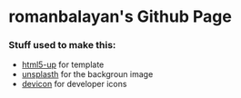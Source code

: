 # romanbalayan's Github Page

### Stuff used to make this:

 * [html5-up](https://html5up.net/) for template
 * [unsplasth](https://unsplash.com/) for the backgroun image
 * [devicon](http://devicon.fr/) for developer icons
